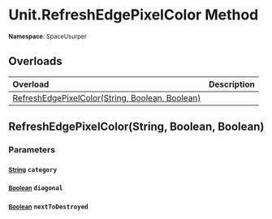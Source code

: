 # Unit.RefreshEdgePixelColor Method

<small>**Namespace**: SpaceUsurper</small>

## Overloads

<div markdown="1" class="member-table">

| Overload | Description |
| :------- | ----------- |
| [RefreshEdgePixelColor(String, Boolean, Boolean)](#String_Boolean_Boolean_) |  | 

</div>

## RefreshEdgePixelColor(String, Boolean, Boolean)
### Parameters
#### <small>[String](https://docs.microsoft.com/en-us/dotnet/api/system.string?view=netframework-4.5)</small> `category`

#### <small>[Boolean](https://docs.microsoft.com/en-us/dotnet/api/system.boolean?view=netframework-4.5)</small> `diagonal`

#### <small>[Boolean](https://docs.microsoft.com/en-us/dotnet/api/system.boolean?view=netframework-4.5)</small> `nextToDestroyed`

